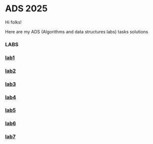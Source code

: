 # ADS 2025

Hi folks!

Here are my ADS (Algorithms and data structures labs) tasks solutions

### LABS

### [lab1](./lab1/)

### [lab2](./lab2/)

### [lab3](./lab3/)

### [lab4](./lab4/)

### [lab5](./lab5/)

### [lab6](./lab6/)

### [lab7](./lab7/)